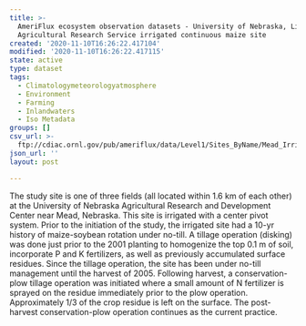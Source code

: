 ```yaml
---
title: >-
  AmeriFlux ecosystem observation datasets - University of Nebraska, Lincoln,
  Agricultural Research Service irrigated continuous maize site
created: '2020-11-10T16:26:22.417104'
modified: '2020-11-10T16:26:22.417115'
state: active
type: dataset
tags:
  - Climatologymeteorologyatmosphere
  - Environment
  - Farming
  - Inlandwaters
  - Iso Metadata
groups: []
csv_url: >-
  ftp://cdiac.ornl.gov/pub/ameriflux/data/Level1/Sites_ByName/Mead_Irrigated/biological_data/
json_url: ''
layout: post

---
```

<p>The study site is one of three fields (all located within 1.6 km of each other) at the University of Nebraska Agricultural Research and Development Center near Mead, Nebraska. This site is irrigated with a center pivot system. Prior to the initiation of the study, the irrigated site had a 10-yr history of maize-soybean rotation under no-till. A tillage operation (disking) was done just prior to the 2001 planting to homogenize the top 0.1 m of soil, incorporate P and K fertilizers, as well as previously accumulated surface residues. Since the tillage operation, the site has been under no-till management until the harvest of 2005. Following harvest, a conservation-plow tillage operation was initiated where a small amount of N fertilizer is sprayed on the residue immediately prior to the plow operation. Approximately 1/3 of the crop residue is left on the surface. The post-harvest conservation-plow operation continues as the current practice.</p>

